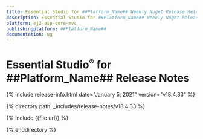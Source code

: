 ```yaml
---
title: Essential Studio for ##Platform_Name## Weekly Nuget Release Release Notes  
description: Essential Studio for ##Platform_Name## Weekly Nuget Release Release Notes  
platform: ej2-asp-core-mvc
publishingplatform: ##Platform_Name##
documentation: ug
---
```


# Essential Studio<sup style="font-size:70%">&reg;</sup> for  ##Platform_Name##  Release Notes  

{% include release-info.html date="January 5, 2021"   version="v18.4.33"  %} 

{% directory path: _includes/release-notes/v18.4.33 %}

{% include {{file.url}} %}

{% enddirectory %}
